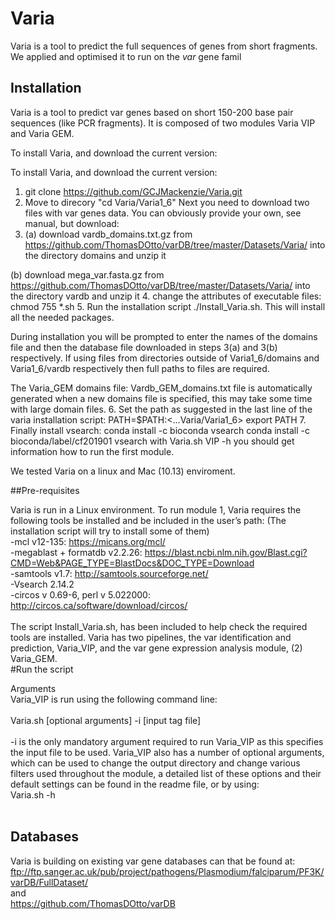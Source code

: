 # Varia

Varia is a tool to predict the full sequences of genes from short fragments. We applied and optimised it to run on the <i>var</i> gene famil 
## Installation
Varia is a tool to predict var genes based on short 150-200 base pair sequences (like PCR fragments). It is composed of two modules Varia VIP and Varia GEM.

To install Varia, and download the current version:


To install Varia, and download the current version:

1. git clone https://github.com/GCJMackenzie/Varia.git
2. Move to direcory "cd Varia/Varia1_6"
Next you need to download two files with var genes data. You can obviously provide your own, see manual, but download:
3. (a) download vardb_domains.txt.gz from https://github.com/ThomasDOtto/varDB/tree/master/Datasets/Varia/ into the directory domains and unzip it

  (b) download mega_var.fasta.gz from https://github.com/ThomasDOtto/varDB/tree/master/Datasets/Varia/ into the directory vardb and unzip it
4. change the attributes of executable files: chmod 755 *.sh
5. Run the installation script ./Install_Varia.sh. This will install all the needed packages.

  During installation you will be prompted to enter the names of the domains file and then the database file downloaded in steps 3(a) and 3(b) respectively. If using files from directories outside of Varia1_6/domains and Varia1_6/vardb respectively then full paths to files are required.

  The Varia_GEM domains file: Vardb_GEM_domains.txt file is automatically generated when a new domains file is specified, this may take some time with large domain files.
6. Set the path as suggested in the last line of the varia installation script: PATH=$PATH:<...Varia/Varia1_6> export PATH
7. Finally install vsearch:
conda install -c bioconda vsearch
conda install -c bioconda/label/cf201901 vsearch
with Varia.sh VIP -h you should get information how to run the first module.


We tested Varia on a linux and Mac (10.13) enviroment.



##Pre-requisites 

Varia is run in a Linux environment. To run module 1, Varia requires the following tools be installed and be included in the user’s path: (The installation script will try to install some of them)<BR> 
-mcl v12-135: https://micans.org/mcl/<BR>
-megablast + formatdb v2.2.26: https://blast.ncbi.nlm.nih.gov/Blast.cgi?CMD=Web&PAGE_TYPE=BlastDocs&DOC_TYPE=Download<BR>
-samtools v1.7: http://samtools.sourceforge.net/<BR>
-Vsearch 2.14.2 <BR>
-circos v 0.69-6, perl v 5.022000: http://circos.ca/software/download/circos/<BR>
<BR>
The script Install_Varia.sh, has been included to help check the required tools are installed. Varia has two pipelines, the var identification and prediction, Varia_VIP, and the var gene expression analysis module, (2) Varia_GEM. 
<BR>
#Run the script

Arguments<BR>
Varia_VIP is run using the following command line:<BR>
<BR>
Varia.sh [optional arguments] -i [input tag file]<BR>
<BR>
-i is the only mandatory argument required to run Varia_VIP as this specifies the input file to be used. Varia_VIP also has a number of optional arguments, which can be used to change the output directory and change various filters used throughout the module, a detailed list of these options and their default settings can be found in the readme file, or by using:
<BR>
Varia.sh -h<BR>
<BR>
## Databases
Varia is building on existing var gene databases can that be found at:<BR>
ftp://ftp.sanger.ac.uk/pub/project/pathogens/Plasmodium/falciparum/PF3K/varDB/FullDataset/<BR>
and<BR>
https://github.com/ThomasDOtto/varDB<BR>


